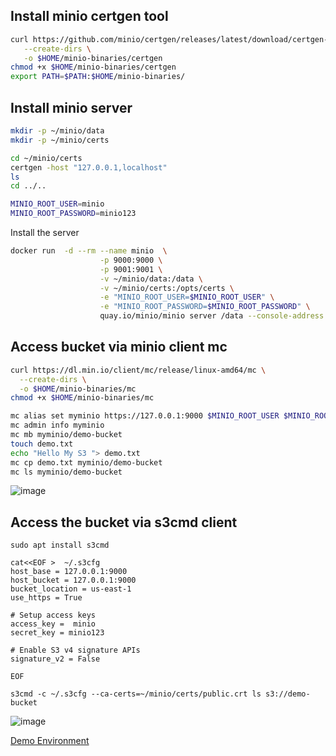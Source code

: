 ## Install minio certgen tool
```bash
curl https://github.com/minio/certgen/releases/latest/download/certgen-linux-amd64 \
   --create-dirs \
   -o $HOME/minio-binaries/certgen
chmod +x $HOME/minio-binaries/certgen
export PATH=$PATH:$HOME/minio-binaries/
```
## Install minio server 
```bash
mkdir -p ~/minio/data
mkdir -p ~/minio/certs

cd ~/minio/certs
certgen -host "127.0.0.1,localhost"
ls 
cd ../..

MINIO_ROOT_USER=minio
MINIO_ROOT_PASSWORD=minio123
```
Install the server 
```bash
docker run  -d --rm --name minio  \
                    -p 9000:9000 \
                    -p 9001:9001 \
                    -v ~/minio/data:/data \
                    -v ~/minio/certs:/opts/certs \
                    -e "MINIO_ROOT_USER=$MINIO_ROOT_USER" \
                    -e "MINIO_ROOT_PASSWORD=$MINIO_ROOT_PASSWORD" \
                    quay.io/minio/minio server /data --console-address ":9001" --certs-dir /opts/certs
```


## Access bucket via  minio client mc

```bash
curl https://dl.min.io/client/mc/release/linux-amd64/mc \
  --create-dirs \
  -o $HOME/minio-binaries/mc
chmod +x $HOME/minio-binaries/mc

mc alias set myminio https://127.0.0.1:9000 $MINIO_ROOT_USER $MINIO_ROOT_PASSWORD
mc admin info myminio
mc mb myminio/demo-bucket
touch demo.txt
echo "Hello My S3 "> demo.txt
mc cp demo.txt myminio/demo-bucket
mc ls myminio/demo-bucket
```
![image](https://github.com/naren4b/nks/assets/3488520/c031d629-1139-4beb-9247-987b5c685547)

## Access the bucket via  s3cmd client 
```
sudo apt install s3cmd

cat<<EOF >  ~/.s3cfg
host_base = 127.0.0.1:9000
host_bucket = 127.0.0.1:9000
bucket_location = us-east-1
use_https = True

# Setup access keys
access_key =  minio
secret_key = minio123

# Enable S3 v4 signature APIs
signature_v2 = False

EOF

s3cmd -c ~/.s3cfg --ca-certs=~/minio/certs/public.crt ls s3://demo-bucket

```

![image](https://github.com/naren4b/nks/assets/3488520/dd735419-f89f-43f7-9253-d0234d29e01c)


[Demo Environment](https://killercoda.com/killer-shell-ckad/scenario/playground)



					
